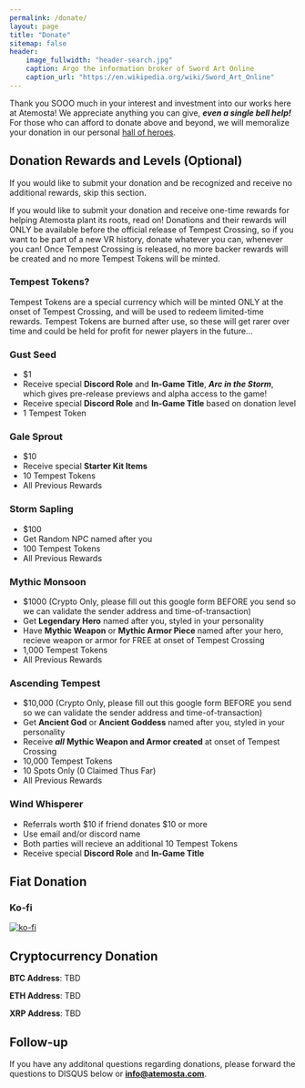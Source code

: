 ```yaml
---
permalink: /donate/
layout: page
title: "Donate"
sitemap: false
header:
    image_fullwidth: "header-search.jpg"
    caption: Argo the information broker of Sword Art Online
    caption_url: "https://en.wikipedia.org/wiki/Sword_Art_Online"
---
```

Thank you SOOO much in your interest and investment into our works here at Atemosta! We appreciate anything you can give, ***even a single bell help!*** For those who can afford to donate above and beyond, we will memoralize your donation in our personal [hall of heroes][1].

## Donation Rewards and Levels (Optional)
If you would like to submit your donation and be recognized and receive no additional rewards, skip this section. 

If you would like to submit your donation and receive one-time rewards for helping Atemosta plant its roots, read on! 
Donations and their rewards will ONLY be available before the official release of Tempest Crossing, so if you want to be part of a new VR history, donate whatever you can, whenever you can! Once Tempest Crossing is released, no more backer rewards will be created and no more Tempest Tokens will be minted. 

### Tempest Tokens?
Tempest Tokens are a special currency which will be minted ONLY at the onset of Tempest Crossing, and will be used to redeem limited-time rewards. Tempest Tokens are burned after use, so these will get rarer over time and could be held for profit for newer players in the future...


### Gust Seed
* $1
* Receive special **Discord Role** and **In-Game Title**, ***Arc in the Storm***, which gives pre-release previews and alpha access to the game!
* Receive special **Discord Role** and **In-Game Title** based on donation level
* 1 Tempest Token
 
### Gale Sprout
* $10 
* Receive special **Starter Kit Items**
* 10 Tempest Tokens
* All Previous Rewards

### Storm Sapling
* $100
* Get Random NPC named after you
* 100 Tempest Tokens
* All Previous Rewards

### Mythic Monsoon
* $1000 (Crypto Only, please fill out this google form BEFORE you send so we can validate the sender address and time-of-transaction)
* Get **Legendary Hero** named after you, styled in your personality
* Have **Mythic Weapon** or **Mythic Armor Piece** named after your hero, recieve weapon or armor for FREE at onset of Tempest Crossing
* 1,000 Tempest Tokens
* All Previous Rewards

### Ascending Tempest
* $10,000 (Crypto Only, please fill out this google form BEFORE you send so we can validate the sender address and time-of-transaction)
* Get **Ancient God** or **Ancient Goddess** named after you, styled in your personality
* Receive ***all*** **Mythic Weapon and Armor created** at onset of Tempest Crossing
* 10,000 Tempest Tokens
* 10 Spots Only (0 Claimed Thus Far)
* All Previous Rewards

### Wind Whisperer
* Referrals worth $10 if friend donates $10 or more
* Use email and/or discord name 
* Both parties will recieve an additional 10 Tempest Tokens
* Receive special **Discord Role** and **In-Game Title**

## Fiat Donation
### Ko-fi
[![ko-fi](https://www.ko-fi.com/img/githubbutton_sm.svg)](https://ko-fi.com/Q5Q81LOP9)

## Cryptocurrency Donation
**BTC Address**: TBD

**ETH Address**: TBD

**XRP Address**: TBD

## Follow-up
If you have any additonal questions regarding donations, please forward the questions to DISQUS below or **info@atemosta.com**.

[1]: {{site.url}}{{site.baseurl}}/hall-of-heroes

